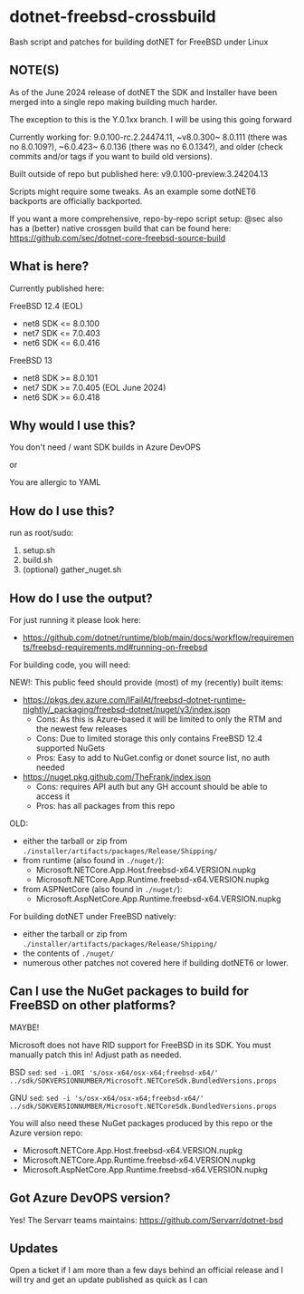 # dotnet-freebsd-crossbuild
Bash script and patches for building dotNET for FreeBSD under Linux

## NOTE(S)

As of the June 2024 release of dotNET the SDK and Installer have been merged into a single repo making building much harder.

The exception to this is the Y.0.1xx branch. I will be using this going forward

Currently working for: 9.0.100-rc.2.24474.11, ~v8.0.300~ 8.0.111 (there was no 8.0.109?), ~6.0.423~ 6.0.136 (there was no 6.0.134?), and older (check commits and/or tags if you want to build old versions).

Built outside of repo but published here: v9.0.100-preview.3.24204.13

Scripts might require some tweaks. As an example some dotNET6 backports are officially backported.

If you want a more comprehensive, repo-by-repo script setup:
@sec also has a (better) native crossgen build that can be found here: https://github.com/sec/dotnet-core-freebsd-source-build


## What is here?

Currently published here: 

FreeBSD 12.4 (EOL)
- net8 SDK <= 8.0.100
- net7 SDK <= 7.0.403
- net6 SDK <= 6.0.416

FreeBSD 13
- net8 SDK >= 8.0.101
- net7 SDK >= 7.0.405 (EOL June 2024)
- net6 SDK >= 6.0.418

## Why would I use this?
You don't need / want SDK builds in Azure DevOPS

or

You are allergic to YAML

## How do I use this?

run as root/sudo:

1. setup.sh
2. build.sh
3. (optional) gather_nuget.sh

## How do I use the output?

For just running it please look here:

- https://github.com/dotnet/runtime/blob/main/docs/workflow/requirements/freebsd-requirements.md#running-on-freebsd

For building code, you will need:

NEW!: This public feed should provide (most) of my (recently) built items: 
- https://pkgs.dev.azure.com/IFailAt/freebsd-dotnet-runtime-nightly/_packaging/freebsd-dotnet/nuget/v3/index.json
  - Cons: As this is Azure-based it will be limited to only the RTM and the newest few releases
  - Cons: Due to limited storage this only contains FreeBSD 12.4 supported NuGets
  - Pros: Easy to add to NuGet.config or donet source list, no auth needed
- https://nuget.pkg.github.com/TheFrank/index.json
  - Cons: requires API auth but any GH account should be able to access it 
  - Pros: has all packages from this repo

OLD:
- either the tarball or zip from `./installer/artifacts/packages/Release/Shipping/`
 - from runtime (also found in `./nuget/`):
    - Microsoft.NETCore.App.Host.freebsd-x64.VERSION.nupkg
    - Microsoft.NETCore.App.Runtime.freebsd-x64.VERSION.nupkg
 - from ASPNetCore (also found in `./nuget/`):
    - Microsoft.AspNetCore.App.Runtime.freebsd-x64.VERSION.nupkg

For building dotNET under FreeBSD natively:

- either the tarball or zip from `./installer/artifacts/packages/Release/Shipping/`
- the contents of `./nuget/`
- numerous other patches not covered here if building dotNET6 or lower.

## Can I use the NuGet packages to build for FreeBSD on other platforms?
MAYBE!

Microsoft does not have RID support for FreeBSD in its SDK. You must manually patch this in! Adjust path as needed.

BSD `sed`: `sed -i.ORI 's/osx-x64/osx-x64;freebsd-x64/' ../sdk/SDKVERSIONNUMBER/Microsoft.NETCoreSdk.BundledVersions.props`

GNU `sed`: `sed -i 's/osx-x64/osx-x64;freebsd-x64/' ../sdk/SDKVERSIONNUMBER/Microsoft.NETCoreSdk.BundledVersions.props`

You will also need these NuGet packages produced by this repo or the Azure version repo:

 - Microsoft.NETCore.App.Host.freebsd-x64.VERSION.nupkg
 - Microsoft.NETCore.App.Runtime.freebsd-x64.VERSION.nupkg
 - Microsoft.AspNetCore.App.Runtime.freebsd-x64.VERSION.nupkg

## Got Azure DevOPS version?
Yes! The Servarr teams maintains: https://github.com/Servarr/dotnet-bsd

## Updates

Open a ticket if I am more than a few days behind an official release and I will try and get an update published as quick as I can
